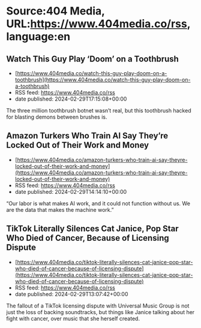 # Source:404 Media, URL:https://www.404media.co/rss, language:en

## Watch This Guy Play ‘Doom’ on a Toothbrush
 - [https://www.404media.co/watch-this-guy-play-doom-on-a-toothbrush](https://www.404media.co/watch-this-guy-play-doom-on-a-toothbrush)
 - RSS feed: https://www.404media.co/rss
 - date published: 2024-02-29T17:15:08+00:00

The three million toothbrush botnet wasn’t real, but this toothbrush hacked for blasting demons between brushes is.

## Amazon Turkers Who Train AI Say They’re Locked Out of Their Work and Money
 - [https://www.404media.co/amazon-turkers-who-train-ai-say-theyre-locked-out-of-their-work-and-money](https://www.404media.co/amazon-turkers-who-train-ai-say-theyre-locked-out-of-their-work-and-money)
 - RSS feed: https://www.404media.co/rss
 - date published: 2024-02-29T14:14:10+00:00

“Our labor is what makes AI work, and it could not function without us. We are the data that makes the machine work.”

## TikTok Literally Silences Cat Janice, Pop Star Who Died of Cancer, Because of Licensing Dispute
 - [https://www.404media.co/tiktok-literally-silences-cat-janice-pop-star-who-died-of-cancer-because-of-licensing-dispute](https://www.404media.co/tiktok-literally-silences-cat-janice-pop-star-who-died-of-cancer-because-of-licensing-dispute)
 - RSS feed: https://www.404media.co/rss
 - date published: 2024-02-29T13:07:42+00:00

The fallout of a TikTok licensing dispute with Universal Music Group is not just the loss of backing soundtracks, but things like Janice talking about her fight with cancer, over music that she herself created.

